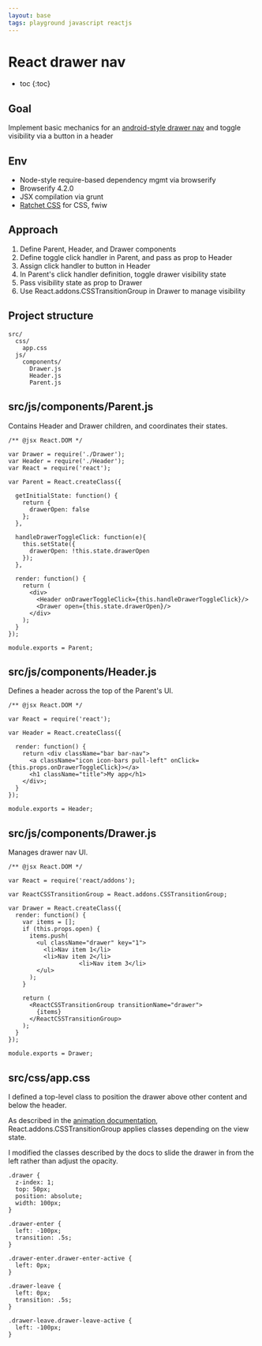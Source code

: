 ```yaml
---
layout: base
tags: playground javascript reactjs
---
```


# React drawer nav

* toc
{:toc}

## Goal

Implement basic mechanics for an [android-style drawer nav](https://developer.android.com/design/patterns/navigation-drawer.html) and toggle visibility via a button in a header


## Env

* Node-style require-based dependency mgmt via browserify
* Browserify 4.2.0
* JSX compilation via grunt
* [Ratchet CSS](http://goratchet.com/) for CSS, fwiw


## Approach

1. Define Parent, Header, and Drawer components
2. Define toggle click handler in Parent, and pass as prop to Header
3. Assign click handler to button in Header
4. In Parent's click handler definition, toggle drawer visibility state
5. Pass visibility state as prop to Drawer
6. Use React.addons.CSSTransitionGroup in Drawer to manage visibility


## Project structure

	src/
	  css/
	    app.css
	  js/
	    components/
	      Drawer.js
	      Header.js
	      Parent.js


## src/js/components/Parent.js

Contains Header and Drawer children, and coordinates their states.

	/** @jsx React.DOM */

	var Drawer = require('./Drawer');
	var Header = require('./Header');
	var React = require('react');

	var Parent = React.createClass({

	  getInitialState: function() {
	    return {
	      drawerOpen: false
	    };
	  },

	  handleDrawerToggleClick: function(e){
	    this.setState({
	      drawerOpen: !this.state.drawerOpen
	    });
	  },

	  render: function() {
	    return (
	      <div>
	        <Header onDrawerToggleClick={this.handleDrawerToggleClick}/>
	        <Drawer open={this.state.drawerOpen}/>
	      </div>
	    );
	  }
	});

	module.exports = Parent;


## src/js/components/Header.js

Defines a header across the top of the Parent's UI.

	/** @jsx React.DOM */

	var React = require('react');

	var Header = React.createClass({

	  render: function() {
	    return <div className="bar bar-nav">
	      <a className="icon icon-bars pull-left" onClick={this.props.onDrawerToggleClick}></a>
	      <h1 className="title">My app</h1>
	    </div>;
	  }
	});

	module.exports = Header;


## src/js/components/Drawer.js

Manages drawer nav UI.

	/** @jsx React.DOM */

	var React = require('react/addons');

	var ReactCSSTransitionGroup = React.addons.CSSTransitionGroup;

	var Drawer = React.createClass({
	  render: function() {
	    var items = [];
	    if (this.props.open) {
	      items.push(
	        <ul className="drawer" key="1">
	          <li>Nav item 1</li>
	          <li>Nav item 2</li>
						<li>Nav item 3</li>
	        </ul>
	      );
	    }

	    return (
	      <ReactCSSTransitionGroup transitionName="drawer">
	        {items}
	      </ReactCSSTransitionGroup>
	    );
	  }
	});

	module.exports = Drawer;


## src/css/app.css

I defined a top-level class to position the drawer above other content and below the header.

As described in the [animation documentation](http://facebook.github.io/react/docs/animation.html), React.addons.CSSTransitionGroup applies classes depending on the view state.

I modified the classes described by the docs to slide the drawer in from the left rather than adjust the opacity.

	.drawer {
	  z-index: 1;
	  top: 50px;
	  position: absolute;
	  width: 100px;
	}

	.drawer-enter {
	  left: -100px;
	  transition: .5s;
	}

	.drawer-enter.drawer-enter-active {
	  left: 0px;
	}

	.drawer-leave {
	  left: 0px;
	  transition: .5s;
	}

	.drawer-leave.drawer-leave-active {
	  left: -100px;
	}
